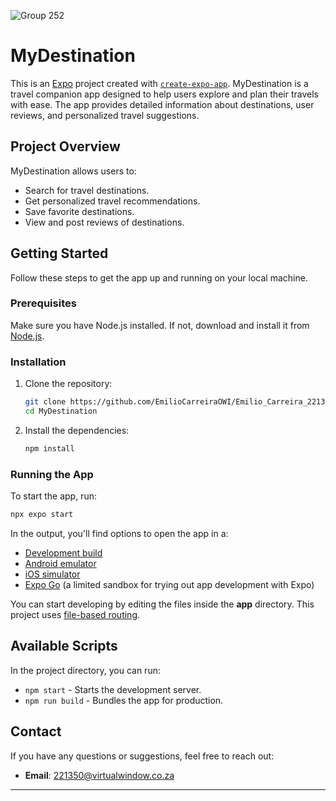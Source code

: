 ![Group 252](https://github.com/EmilioCarreiraOWI/Emilio_Carreira_221350_DV300_Term2_project/assets/113447065/0730ce3d-c6e5-41d9-8a21-0feaa1f39ff9)
# MyDestination

This is an [Expo](https://expo.dev) project created with [`create-expo-app`](https://www.npmjs.com/package/create-expo-app). MyDestination is a travel companion app designed to help users explore and plan their travels with ease. The app provides detailed information about destinations, user reviews, and personalized travel suggestions.

## Project Overview

MyDestination allows users to:

- Search for travel destinations.
- Get personalized travel recommendations.
- Save favorite destinations.
- View and post reviews of destinations.

## Getting Started

Follow these steps to get the app up and running on your local machine.

### Prerequisites

Make sure you have Node.js installed. If not, download and install it from [Node.js](https://nodejs.org/).

### Installation

1. Clone the repository:

   ```bash
   git clone https://github.com/EmilioCarreiraOWI/Emilio_Carreira_221350_DV300_Term2_project.git
   cd MyDestination
   ```

2. Install the dependencies:

   ```bash
   npm install
   ```

### Running the App

To start the app, run:

   ```bash
   npx expo start
   ```

In the output, you'll find options to open the app in a:

- [Development build](https://docs.expo.dev/develop/development-builds/introduction/)
- [Android emulator](https://docs.expo.dev/workflow/android-studio-emulator/)
- [iOS simulator](https://docs.expo.dev/workflow/ios-simulator/)
- [Expo Go](https://expo.dev/go) (a limited sandbox for trying out app development with Expo)

You can start developing by editing the files inside the **app** directory. This project uses [file-based routing](https://docs.expo.dev/router/introduction).

## Available Scripts

In the project directory, you can run:

- `npm start` - Starts the development server.
- `npm run build` - Bundles the app for production.

## Contact

If you have any questions or suggestions, feel free to reach out:

- **Email**: 221350@virtualwindow.co.za

---
